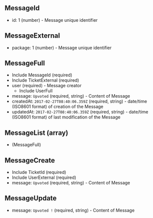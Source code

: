 ## MessageId
+ id: 1 (number) - Message unique identifier


## MessageExternal
+ package: 1 (number) - Message unique identifier


## MessageFull
+ Include MessageId (required)
+ Include TicketExternal (required)
+ user (required) - Message creator
    + Include UserFull
+ message: `Upvoted` (required, string) - Content of Message
+ createdAt: `2017-02-27T08:40:06.359Z` (required, string) - date/time (ISO8601 format) of creation of the Message
+ updatedAt: `2017-02-27T08:40:06.359Z` (required, string) - date/time (ISO8601 format) of last modification of the Message


## MessageList (array)
+ (MessageFull)


## MessageCreate
+ Include TicketId (required)
+ Include UserExternal (required)
+ message: `Upvoted` (required, string) - Content of Message


## MessageUpdate
+ message: `Upvoted !` (required, string) - Content of Message
